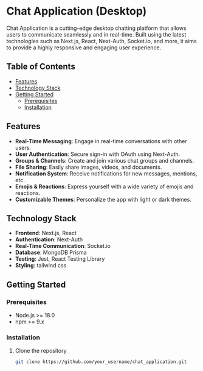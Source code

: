 # Chat Application (Desktop)

Chat Application is a cutting-edge desktop chatting platform that allows users to communicate seamlessly and in real-time. Built using the latest technologies such as Next.js, React, Next-Auth, Socket.io, and more, it aims to provide a highly responsive and engaging user experience.

## Table of Contents

- [Features](#features)
- [Technology Stack](#technology-stack)
- [Getting Started](#getting-started)
  - [Prerequisites](#prerequisites)
  - [Installation](#installation)

## Features

- **Real-Time Messaging**: Engage in real-time conversations with other users.
- **User Authentication**: Secure sign-in with OAuth using Next-Auth.
- **Groups & Channels**: Create and join various chat groups and channels.
- **File Sharing**: Easily share images, videos, and documents.
- **Notification System**: Receive notifications for new messages, mentions, etc.
- **Emojis & Reactions**: Express yourself with a wide variety of emojis and reactions.
- **Customizable Themes**: Personalize the app with light or dark themes.

## Technology Stack

- **Frontend**: Next.js, React
- **Authentication**: Next-Auth
- **Real-Time Communication**: Socket.io
- **Database**: MongoDB Prisma
- **Testing**: Jest, React Testing Library
- **Styling**: tailwind css

## Getting Started

### Prerequisites

- Node.js >= 18.0
- npm >= 9.x

### Installation

1. Clone the repository
   ```bash
   git clone https://github.com/your_username/chat_application.git
